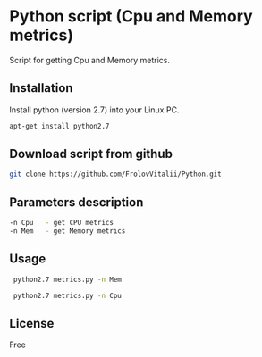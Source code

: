 # Python script (Cpu and Memory metrics)

Script for getting Cpu and Memory metrics.

## Installation

Install python (version 2.7) into your Linux PC.

```bash
apt-get install python2.7
```

## Download script from github

```bash
git clone https://github.com/FrolovVitalii/Python.git
```

## Parameters description

```bash
-n Cpu   - get CPU metrics
-n Mem   - get Memory metrics
```

## Usage

```bash
 python2.7 metrics.py -n Mem

 python2.7 metrics.py -n Cpu
```

## License
Free
